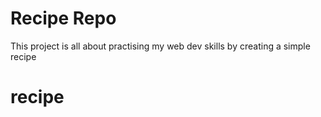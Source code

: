 # Recipe Repo

This project is all about practising my web dev skills by creating a simple recipe
# recipe
